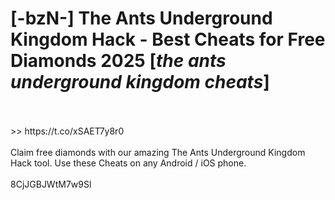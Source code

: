 # [-bzN-] The Ants Underground Kingdom Hack - Best Cheats for Free Diamonds 2025 [*the ants underground kingdom cheats*]
<br>
<br> >> https://t.co/xSAET7y8r0

<br>
<br>Claim free diamonds with our amazing The Ants Underground Kingdom Hack tool. Use these Cheats on any Android / iOS phone.
<br>
<br>8CjJGBJWtM7w9Sl

